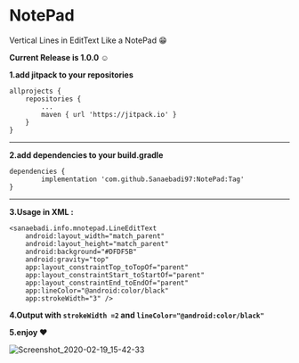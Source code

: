 # NotePad
Vertical Lines in EditText Like a NotePad :grin:

**Current Release is 1.0.0 :relaxed:**



**1.add jitpack to your repositories**

	allprojects {
		repositories {
			...
			maven { url 'https://jitpack.io' }
		}
	}
	

---------
  
  **2.add dependencies to your build.gradle**
  
  	dependencies {
	        implementation 'com.github.Sanaebadi97:NotePad:Tag'
	}

--------


**3.Usage in XML :**

    <sanaebadi.info.mnotepad.LineEditText
        android:layout_width="match_parent"
        android:layout_height="match_parent"
        android:background="#DFDF5B"
        android:gravity="top"
        app:layout_constraintTop_toTopOf="parent"
        app:layout_constraintStart_toStartOf="parent"
        app:layout_constraintEnd_toEndOf="parent"
        app:lineColor="@android:color/black"
        app:strokeWidth="3" />
	
	
	
**4.Output with ``strokeWidth =2`` and  ``lineColor="@android:color/black"``**

**5.enjoy :heart:**

![Screenshot_2020-02-19_15-42-33](https://user-images.githubusercontent.com/26750131/74833440-b34d2580-532e-11ea-9fed-a6a0b80e3aeb.png)

